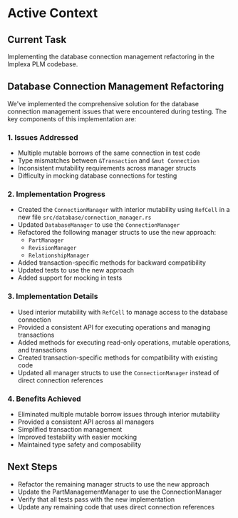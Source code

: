 # Active Context

## Current Task
Implementing the database connection management refactoring in the Implexa PLM codebase.

## Database Connection Management Refactoring

We've implemented the comprehensive solution for the database connection management issues that were encountered during testing. The key components of this implementation are:

### 1. Issues Addressed
- Multiple mutable borrows of the same connection in test code
- Type mismatches between `&Transaction` and `&mut Connection`
- Inconsistent mutability requirements across manager structs
- Difficulty in mocking database connections for testing

### 2. Implementation Progress
- Created the `ConnectionManager` with interior mutability using `RefCell` in a new file `src/database/connection_manager.rs`
- Updated `DatabaseManager` to use the `ConnectionManager`
- Refactored the following manager structs to use the new approach:
  - `PartManager`
  - `RevisionManager`
  - `RelationshipManager`
- Added transaction-specific methods for backward compatibility
- Updated tests to use the new approach
- Added support for mocking in tests

### 3. Implementation Details
- Used interior mutability with `RefCell` to manage access to the database connection
- Provided a consistent API for executing operations and managing transactions
- Added methods for executing read-only operations, mutable operations, and transactions
- Created transaction-specific methods for compatibility with existing code
- Updated all manager structs to use the `ConnectionManager` instead of direct connection references

### 4. Benefits Achieved
- Eliminated multiple mutable borrow issues through interior mutability
- Provided a consistent API across all managers
- Simplified transaction management
- Improved testability with easier mocking
- Maintained type safety and composability

## Next Steps
- Refactor the remaining manager structs to use the new approach
- Update the PartManagementManager to use the ConnectionManager
- Verify that all tests pass with the new implementation
- Update any remaining code that uses direct connection references